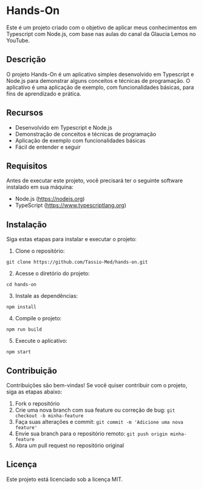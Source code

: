 # Hands-On

Este é um projeto criado com o objetivo de aplicar meus conhecimentos em Typescript com Node.js, com base nas aulas do canal da Glaucia Lemos no YouTube.

## Descrição

O projeto Hands-On é um aplicativo simples desenvolvido em Typescript e Node.js para demonstrar alguns conceitos e técnicas de programação. O aplicativo é uma aplicação de exemplo, com funcionalidades básicas, para fins de aprendizado e prática.

## Recursos

- Desenvolvido em Typescript e Node.js
- Demonstração de conceitos e técnicas de programação
- Aplicação de exemplo com funcionalidades básicas
- Fácil de entender e seguir

## Requisitos

Antes de executar este projeto, você precisará ter o seguinte software instalado em sua máquina:

- Node.js (https://nodejs.org)
- TypeScript (https://www.typescriptlang.org)

## Instalação

Siga estas etapas para instalar e executar o projeto:

1. Clone o repositório:

```shell
git clone https://github.com/Tassio-Med/hands-on.git

```

2. Acesse o diretório do projeto:

```shell
cd hands-on
```

3. Instale as dependências:

```shell
npm install
```

4. Compile o projeto:

```shell
npm run build
```

5. Execute o aplicativo:

```shell
npm start
```

## Contribuição

Contribuições são bem-vindas! Se você quiser contribuir com o projeto, siga as etapas abaixo:

1. Fork o repositório
2. Crie uma nova branch com sua feature ou correção de bug: `git checkout -b minha-feature`
3. Faça suas alterações e commit: `git commit -m 'Adicione uma nova feature'`
4. Envie sua branch para o repositório remoto: `git push origin minha-feature`
5. Abra um pull request no repositório original

## Licença

Este projeto está licenciado sob a licença MIT.

